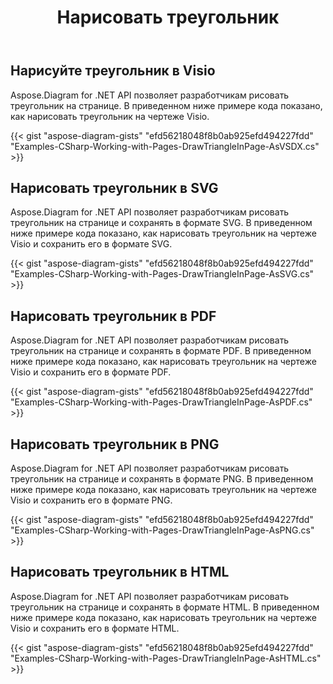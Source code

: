 ﻿---
title: Нарисовать треугольник
type: docs
weight: 60
url: /ru/net/drawing/draw-triangle
description: В этом разделе объясняется, как нарисовать треугольник на странице visio с помощью Aspose.Diagram. Поддержка использования C# для рисования треугольника и сохранения в форматах pdf, svg, html, image, xps и других форматах.
---
## **Нарисуйте треугольник в Visio**
Aspose.Diagram for .NET API позволяет разработчикам рисовать треугольник на странице. В приведенном ниже примере кода показано, как нарисовать треугольник на чертеже Visio.

{{< gist "aspose-diagram-gists" "efd56218048f8b0ab925efd494227fdd" "Examples-CSharp-Working-with-Pages-DrawTriangleInPage-AsVSDX.cs" >}}

## **Нарисовать треугольник в SVG**
Aspose.Diagram for .NET API позволяет разработчикам рисовать треугольник на странице и сохранять в формате SVG. В приведенном ниже примере кода показано, как нарисовать треугольник на чертеже Visio и сохранить его в формате SVG.

{{< gist "aspose-diagram-gists" "efd56218048f8b0ab925efd494227fdd" "Examples-CSharp-Working-with-Pages-DrawTriangleInPage-AsSVG.cs" >}}

## **Нарисовать треугольник в PDF**
Aspose.Diagram for .NET API позволяет разработчикам рисовать треугольник на странице и сохранять в формате PDF. В приведенном ниже примере кода показано, как нарисовать треугольник на чертеже Visio и сохранить его в формате PDF.

{{< gist "aspose-diagram-gists" "efd56218048f8b0ab925efd494227fdd" "Examples-CSharp-Working-with-Pages-DrawTriangleInPage-AsPDF.cs" >}}

## **Нарисовать треугольник в PNG**
Aspose.Diagram for .NET API позволяет разработчикам рисовать треугольник на странице и сохранять в формате PNG. В приведенном ниже примере кода показано, как нарисовать треугольник на чертеже Visio и сохранить его в формате PNG.

{{< gist "aspose-diagram-gists" "efd56218048f8b0ab925efd494227fdd" "Examples-CSharp-Working-with-Pages-DrawTriangleInPage-AsPNG.cs" >}}

## **Нарисовать треугольник в HTML**
Aspose.Diagram for .NET API позволяет разработчикам рисовать треугольник на странице и сохранять в формате HTML. В приведенном ниже примере кода показано, как нарисовать треугольник на чертеже Visio и сохранить его в формате HTML.

{{< gist "aspose-diagram-gists" "efd56218048f8b0ab925efd494227fdd" "Examples-CSharp-Working-with-Pages-DrawTriangleInPage-AsHTML.cs" >}}
